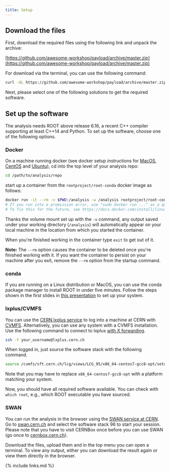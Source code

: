 ```yaml
---
title: Setup
---
```


## Download the files

First, download the required files using the following link and unpack the archive:

[https://github.com/awesome-workshop/payload/archive/master.zip](https://github.com/awesome-workshop/payload/archive/master.zip)

For download via the terminal, you can use the following command:

```bash
curl -OL https://github.com/awesome-workshop/payload/archive/master.zip
```

Next, please select one of the following solutions to get the required software.

## Set up the software

The analysis needs ROOT above release 6.16, a recent C++ compiler supporting at least C++14 and Python. To set up the software, choose one of the following options.

### Docker

On a machine running docker (see docker setup instructions for [MacOS](https://docs.docker.com/docker-for-mac/install/), [CentOS](https://docs.docker.com/install/linux/docker-ce/centos/) and [Ubuntu](https://docs.docker.com/install/linux/docker-ce/ubuntu/)), cd into the top level of your analysis repo:

```bash
cd /path/to/analysis/repo
```

start up a container from the `rootproject/root-conda` docker image as follows:

```bash
docker run -it --rm -v $PWD:/analysis -w /analysis rootproject/root-conda:6.18.04 /bin/bash
# If you run into a premission error, use "sudo docker run ..." as a quick fix.
# To fix this for the future, see https://docs.docker.com/install/linux/linux-postinstall/
```

Thanks the volume mount set up with the `-v` command, any output saved under your working directory (`/analysis`) will automatically appear on your local machine in the location from which you started the container.

When you're finished working in the container type `exit` to get out of it.

**Note:** The `--rm` option causes the container to be deleted once you're finished working with it. If you want the container to persist on your machine after you exit, remove the `--rm` option from the startup command.

### conda

If you are running on a Linux distribution or MacOS, you can use the conda package manager to install ROOT in under five minutes. Follow the steps shown in the first slides in [this presentation](https://indico.cern.ch/event/759388/contributions/3306849/attachments/1816254/2968550/root_conda_forge.pdf) to set up your system.

### lxplus/CVMFS

You can use the [CERN lxplus service](http://information-technology.web.cern.ch/services/lxplus-service) to log into a machine at CERN with [CVMFS](https://cernvm.cern.ch/portal/filesystem). Alternatively, you can use any system with a CVMFS installation. Use the following command to connect to lxplus [with X forwarding](https://unix.stackexchange.com/questions/12755/how-to-forward-x-over-ssh-to-run-graphics-applications-remotely).

```bash
ssh -Y your_username@lxplus.cern.ch
```

When logged in, just source the software stack with the following command.

```bash
source /cvmfs/sft.cern.ch/lcg/views/LCG_95/x86_64-centos7-gcc8-opt/setup.sh
```

Note that you may have to replace `x86_64-centos7-gcc8-opt` with a platform matching your system.

Now, you should have all required software available. You can check with `which root`, e.g., which ROOT executable you have sourced.

### SWAN

You can run the analysis in the browser using the [SWAN service at CERN](http://swan.web.cern.ch/). Go to [swan.cern.ch](https://swan.cern.ch) and select the software stack 96 to start your session. Please note that you have to visit CERNBox once before you can use SWAN (go once to [cernbox.cern.ch](https://cernbox.cern.ch)).



Download the files, upload them and in the top menu you can open a terminal. To view any output, either you can download the result again or view them directly in the browser.

{% include links.md %}
